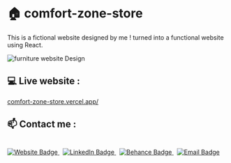 # 🏠 comfort-zone-store


<p>This is a fictional website designed by me ! turned into a functional website using React. 
<p><img src="https://cdn.dribbble.com/users/7295990/screenshots/20320690/media/89d4e7359c18d86618e1e2b60f61fd27.png?compress=1&resize=768x576&vertical=top" alt="furniture website Design" /></p>


## 💻 Live website :
<a href="https://comfort-zone-store.vercel.app/">comfort-zone-store.vercel.app/</a>

## 📫 Contact me :
<br>

<div id="badges" align="left">
  <a href="https://aliaanabil.vercel.app/">
    <img src="https://img.shields.io/badge/my website-blue?style=for-the-badge&logo=my website&logoColor=white&color=1347B4" alt="Website Badge" />
  </a>&nbsp;
  <a href="https://www.linkedin.com/in/aliaa-nabil/">
    <img src="https://img.shields.io/badge/LinkedIn-blue?style=for-the-badge&logo=linkedin&logoColor=white" alt="LinkedIn Badge"/>
  </a>&nbsp;

  <a href="https://www.behance.net/aliaanabil">
    <img src="https://img.shields.io/badge/Behance-0054F7?style=for-the-badge&logo=behance&logoColor=white" alt="Behance Badge" />
  </a>&nbsp;
  <a href="mailto:aliaa.nabil.design@gmail.com">
    <img src="https://img.shields.io/badge/Gmail-blue?style=for-the-badge&logo=gmail&logoColor=white&color=bb001b" alt="Email Badge" />
  </a>
</div>
